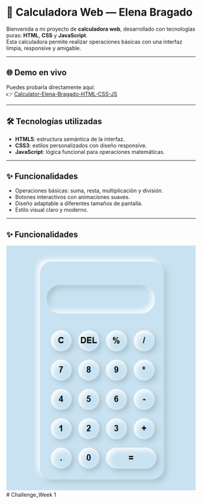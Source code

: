 
# 🔢 Calculadora Web — Elena Bragado

Bienvenida a mi proyecto de **calculadora web**, desarrollado con tecnologías puras: **HTML**, **CSS** y **JavaScript**.  
Esta calculadora permite realizar operaciones básicas con una interfaz limpia, responsive y amigable.

---

## 🌐 Demo en vivo

Puedes probarla directamente aquí:  
👉 [Calculator-Elena-Bragado-HTML-CSS-JS](https://romeoelena.github.io/Calculator-Elena-Bragado-HTML-CSS-JS/)

---

## 🛠️ Tecnologías utilizadas

- **HTML5**: estructura semántica de la interfaz.
- **CSS3**: estilos personalizados con diseño responsive.
- **JavaScript**: lógica funcional para operaciones matemáticas.

---

## ✨ Funcionalidades

- Operaciones básicas: suma, resta, multiplicación y división.
- Botones interactivos con animaciones suaves.
- Diseño adaptable a diferentes tamaños de pantalla.
- Estilo visual claro y moderno.

---
## ✨ Funcionalidades
<img src="calculatorOlaf.png" alt="Vista previa de la calculadora" width="600">
# Challenge_Week 1
